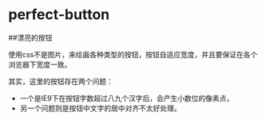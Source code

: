 perfect-button
==============

##漂亮的按钮

使用css不是图片，来绘画各种类型的按钮，按钮自适应宽度，并且要保证在各个浏览器下宽度一致。

其实，这里的按钮存在两个问题：

* 一个是IE9下在按钮字数超过八九个汉字后，会产生小数位的像素点，
* 另一个问题则是按钮中文字的居中对齐不太好处理。
